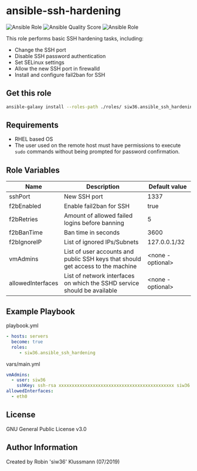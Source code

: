 ansible-ssh-hardening
=========
![Ansible Role](https://img.shields.io/ansible/role/42253.svg?color=blue) ![Ansible Quality Score](https://img.shields.io/ansible/quality/42253.svg?color=blue) ![Ansible Role](https://img.shields.io/ansible/role/d/42253.svg?color=blue)

This role performs basic SSH hardening tasks, including:  
- Change the SSH port
- Disable SSH password authentication
- Set SELinux settings
- Allow the new SSH port in firewalld
- Install and configure fail2ban for SSH

Get this role
------------
```bash
ansible-galaxy install --roles-path ./roles/ siw36.ansible_ssh_hardening
```

Requirements
------------

- RHEL based OS
- The user used on the remote host must have permissions to execute `sudo` commands without being prompted for password confirmation.

Role Variables
--------------

| Name | Description | Default value |
|---|---|---|
| sshPort | New SSH port | 1337 |
| f2bEnabled | Enable fail2ban for SSH | true |
| f2bRetries | Amount of allowed failed logins before banning | 5 |
| f2bBanTime | Ban time in seconds | 3600 |
| f2bIgnoreIP | List of ignored IPs/Subnets | 127.0.0.1/32 |
| vmAdmins | List of user accounts and public SSH keys that should get access to the machine | <none - optional> |
| allowedInterfaces | List of network interfaces on which the SSHD service should be available | <none - optional> |


Example Playbook
----------------

playbook.yml  
```yaml
- hosts: servers
  become: true
  roles:
     - siw36.ansible_ssh_hardening
```

vars/main.yml
```yaml
vmAdmins:
  - user: siw36
    sshKey: ssh-rsa xxxxxxxxxxxxxxxxxxxxxxxxxxxxxxxxxxxxxxxxxxxx siw36
allowedInterfaces:
  - eth0

```

License
-------

GNU General Public License v3.0

Author Information
------------------

Created by Robin 'siw36' Klussmann (07/2019)
